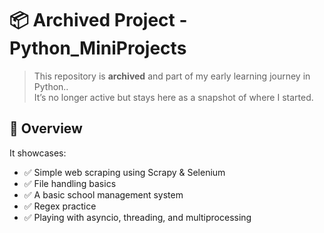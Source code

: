 # 📦 Archived Project - Python_MiniProjects

> This repository is **archived** and part of my early learning journey in Python..  
> It’s no longer active but stays here as a snapshot of where I started.

## 🚀 Overview
It showcases:
- ✅ Simple web scraping using Scrapy & Selenium
- ✅ File handling basics
- ✅ A basic school management system
- ✅ Regex practice
- ✅ Playing with asyncio, threading, and multiprocessing
